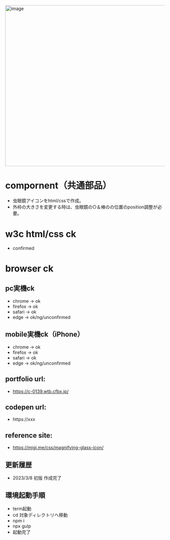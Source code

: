 <img width="508" alt="image" src="https://user-images.githubusercontent.com/99580997/223558261-786234a9-6099-4117-a5fa-e093c762c2ab.png">

# compornent（共通部品）
- 虫眼鏡アイコンをhtml/cssで作成。
- 外枠の大きさを変更する時は、虫眼鏡の○＆棒のの位置のposition調整が必要。

# w3c html/css ck
- confirmed

# browser ck
## pc実機ck
- chrome → ok
- firefox → ok
- safari → ok
- edge → ok/ng/unconfirmed
## mobile実機ck（iPhone）
- chrome → ok
- firefox → ok
- safari → ok
- edge → ok/ng/unconfirmed

## portfolio url:

- https://c-0139.wtb.cfbx.jp/

## codepen url:
- https://xxx

## reference site:
- https://migi.me/css/magnifying-glass-icon/

## 更新履歴

- 2023/3/8 初版 作成完了

## 環境起動手順
- term起動
- cd 対象ディレクトリへ移動
- npm i
- npx gulp
- 起動完了
